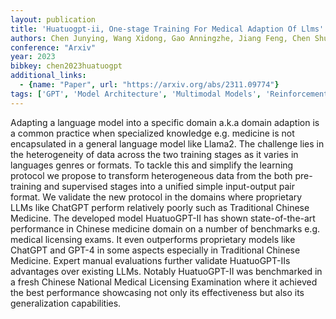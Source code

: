 ```yaml
---
layout: publication
title: 'Huatuogpt-ii, One-stage Training For Medical Adaption Of Llms'
authors: Chen Junying, Wang Xidong, Gao Anningzhe, Jiang Feng, Chen Shunian, Zhang Hongbo, Song Dingjie, Xie Wenya, Kong Chuyi, Li Jianquan, Wan Xiang, Li Haizhou, Wang Benyou
conference: "Arxiv"
year: 2023
bibkey: chen2023huatuogpt
additional_links:
  - {name: "Paper", url: "https://arxiv.org/abs/2311.09774"}
tags: ['GPT', 'Model Architecture', 'Multimodal Models', 'Reinforcement Learning', 'Training Techniques']
---
```

Adapting a language model into a specific domain a.k.a domain adaption is a common practice when specialized knowledge e.g. medicine is not encapsulated in a general language model like Llama2. The challenge lies in the heterogeneity of data across the two training stages as it varies in languages genres or formats. To tackle this and simplify the learning protocol we propose to transform heterogeneous data from the both pre-training and supervised stages into a unified simple input-output pair format. We validate the new protocol in the domains where proprietary LLMs like ChatGPT perform relatively poorly such as Traditional Chinese Medicine. The developed model HuatuoGPT-II has shown state-of-the-art performance in Chinese medicine domain on a number of benchmarks e.g. medical licensing exams. It even outperforms proprietary models like ChatGPT and GPT-4 in some aspects especially in Traditional Chinese Medicine. Expert manual evaluations further validate HuatuoGPT-IIs advantages over existing LLMs. Notably HuatuoGPT-II was benchmarked in a fresh Chinese National Medical Licensing Examination where it achieved the best performance showcasing not only its effectiveness but also its generalization capabilities.
